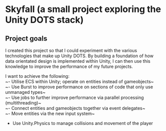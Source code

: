 # Skyfall (a small project exploring the Unity DOTS stack)

## Project goals

I created this project so that I could experiment with the various technologies that make up Unity DOTS. By building a foundation of how data orientated design is implemented within Unity, I can then use this knowledge to improve the performance of my future projects. 

I want to achieve the following:  
~- Utilise ECS within Unity; operate on entities instead of gameobjects~  
~- Use Burst to improve performance on sections of code that only use unmanaged types~  
~- Use jobs to further improve performance via parallel processing (multithreading)~  
~- Connect entities and gameobjects together via event delegates~  
~- Move entities via the new input system~  
- Use Unity.Physics to manage collisions and movement of the player
